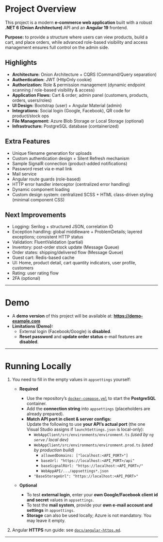 # Project Overview
This project is a modern **e-commerce web application** built with a robust **.NET 6 (Onion Architecture)** API and an **Angular 19** frontend.  

**Purpose:** to provide a structure where users can view products, build a cart, and place orders, while advanced role-based visibility and access management ensures full control on the admin side.

## Highlights
- **Architecture:** Onion Architecture + CQRS (Command/Query separation)  
- **Authentication:** JWT (HttpOnly cookie)  
- **Authorization:** Role & permission management (dynamic endpoint scanning / role-based visibility & access)  
- **Application Flows:** Cart & order; admin panel (customers, products, orders, users/roles)  
- **UI Design:** Bootstrap (user) + Angular Material (admin)  
- **Integrations:** Social login (Google, Facebook), QR code for product/stock ops  
- **File Management:** Azure Blob Storage or Local Storage (optional)  
- **Infrastructure:** PostgreSQL database (containerized)

## Extra Features
- Unique filename generation for uploads  
- Custom authentication design + Silent Refresh mechanism  
- Sample SignalR connection (product-added notifications)  
- Password reset via e-mail link  
- Mail service  
- Angular route guards (role-based)  
- HTTP error handler interceptor (centralized error handling)  
- Dynamic component loading  
- Custom design system: centralized SCSS + HTML class-driven styling (minimal component CSS)

## Next Improvements
- Logging: Serilog + structured JSON, correlation ID  
- Exception handling: global middleware + ProblemDetails; layered exceptions; consistent HTTP status  
- Validation: FluentValidation (partial)  
- Inventory: post-order stock update (Message Queue)  
- Order states: shipping/delivered flow (Message Queue)  
- Guest cart: Redis-based cache  
- UI: Home, product detail, cart quantity indicators, user profile, customers  
- Rating: user rating flow  
- 2FA (optional)

---

# Demo
- A **demo version** of this project will be available at: **https://demo-example.com**  
- **Limitations (Demo):**
  - External login (Facebook/Google) is **disabled**.  
  - **Reset password** and **update order status** e-mail features are **disabled**.  

---

# Running Locally
1. You need to fill in the empty values in `appsettings` yourself:
   - **Required**
     - Use the repository’s [`docker-compose.yml`](./docker-compose.yml) to start the **PostgreSQL** container.
     - Add the **connection string** into `appsettings` (placeholders are already prepared).
     - **Match API port in client & server configs:**  
       Update the following to use **your API’s actual port** (the one Visual Studio assigns if `launchSettings.json` is local-only):  
       - `WebAppClient/src/environments/environment.ts` *(used by `ng serve` / local dev)*
       - `WebAppClient/src/environments/environment.prod.ts` *(used by production build)*
         - `allowedDomains: ["localhost:<API_PORT>"]`
         - `baseUrl: "https://localhost:<API_PORT>/api"`
         - `baseSignalRUrl: "https://localhost:<API_PORT>/"`
         - `WebAppAPI/.../appsettings*.json`  
       - `"BaseStorageUrl": "https://localhost:<API_PORT>"`

   - **Optional**
     - To test **external login**, enter your **own Google/Facebook client id and secret** values in `appsettings`.
     - To test the **mail system**, provide your **own e-mail account and settings** in `appsettings`.
     - **Storage** can also be used locally; Azure is not mandatory. You may leave it empty.

2. Angular **HTTPS** run guide: see [`docs/angular-https.md`](docs/angular-https.md).

---
